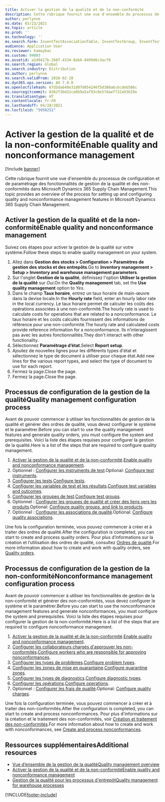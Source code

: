 ```yaml
---
title: Activer la gestion de la qualité et de la non-conformité
description: Cette rubrique fournit une vue d'ensemble du processus de configuration et de paramétrage des fonctionnalités de gestion de la qualité et des non-conformités dans Microsoft Dynamics 365 Supply Chain Management.
author: perlynne
ms.date: 03/23/2021
ms.topic: article
ms.prod: ''
ms.technology: ''
ms.search.form: InventTestAssociationTable, InventTestGroup, InventTestItemQualityGroup, InventTestTable, InventTestVariable, InventTestVariableOutcome, InventParameters, InventProblemType, InventProblemTypeSetup, InventQuarantineZone, InventTestDiagnosticType, InventTestReportSetup, SysUserManagement, InventTestRelatedOperations
audience: Application User
ms.reviewer: kamaybac
ms.custom: 94003
ms.assetid: a1d9417b-268f-4334-8ab6-8499d6c3acf0
ms.search.region: Global
ms.search.industry: Distribution
ms.author: perlynne
ms.search.validFrom: 2016-02-28
ms.dyn365.ops.version: AX 7.0.0
ms.openlocfilehash: 67d5da648e31d07d054246f5d308a6c6cdeb506c
ms.sourcegitcommit: 8362f3bd32ce8b9a5af93c8e57daef732a93b19e
ms.translationtype: HT
ms.contentlocale: fr-FR
ms.lasthandoff: 04/28/2021
ms.locfileid: "5956252"
---
```

# <a name="enable-quality-and-nonconformance-management"></a><span data-ttu-id="6faf3-103">Activer la gestion de la qualité et de la non-conformité</span><span class="sxs-lookup"><span data-stu-id="6faf3-103">Enable quality and nonconformance management</span></span>

[!include [banner](../includes/banner.md)]

<span data-ttu-id="6faf3-104">Cette rubrique fournit une vue d'ensemble du processus de configuration et de paramétrage des fonctionnalités de gestion de la qualité et des non-conformités dans Microsoft Dynamics 365 Supply Chain Management.</span><span class="sxs-lookup"><span data-stu-id="6faf3-104">This topic provides an overview of the process for setting up and configuring quality and nonconformance management features in Microsoft Dynamics 365 Supply Chain Management.</span></span>

## <a name="enable-quality-and-nonconformance-management"></a><a name="enable-qm"></a><span data-ttu-id="6faf3-105">Activer la gestion de la qualité et de la non-conformité</span><span class="sxs-lookup"><span data-stu-id="6faf3-105">Enable quality and nonconformance management</span></span>

<span data-ttu-id="6faf3-106">Suivez ces étapes pour activer la gestion de la qualité sur votre système.</span><span class="sxs-lookup"><span data-stu-id="6faf3-106">Follow these steps to enable quality management on your system.</span></span>

1. <span data-ttu-id="6faf3-107">Allez dans **Gestion des stocks \> Configuration \> Paramètres de gestion des stocks et des entrepôts**.</span><span class="sxs-lookup"><span data-stu-id="6faf3-107">Go to **Inventory management \> Setup \> Inventory and warehouse management parameters**.</span></span>
1. <span data-ttu-id="6faf3-108">Sur l'onglet **Gestion de la qualité**, définissez l'option **Utiliser la gestion de la qualité** sur *Oui*.</span><span class="sxs-lookup"><span data-stu-id="6faf3-108">On the **Quality management** tab, set the **Use quality management** option to *Yes*.</span></span>
1. <span data-ttu-id="6faf3-109">Dans le champ **Taux horaire**, entrez un taux horaire de main-œuvre dans la devise locale.</span><span class="sxs-lookup"><span data-stu-id="6faf3-109">In the **Hourly rate** field, enter an hourly labor rate in the local currency.</span></span> <span data-ttu-id="6faf3-110">Le taux horaire permet de calculer les coûts des opérations associées à une non-conformité.</span><span class="sxs-lookup"><span data-stu-id="6faf3-110">The hourly rate is used to calculate costs for operations that are related to a nonconformance.</span></span> <span data-ttu-id="6faf3-111">Le taux horaire et les coûts calculés fournissent des informations de référence pour une non-conformité.</span><span class="sxs-lookup"><span data-stu-id="6faf3-111">The hourly rate and calculated costs provide reference information for a nonconformance.</span></span> <span data-ttu-id="6faf3-112">Ils n’interagissent pas avec les autres fonctionnalités.</span><span class="sxs-lookup"><span data-stu-id="6faf3-112">They don't interact with other functionality.</span></span>
1. <span data-ttu-id="6faf3-113">Sélectionnez **Paramétrage d’état**.</span><span class="sxs-lookup"><span data-stu-id="6faf3-113">Select **Report setup**.</span></span>
1. <span data-ttu-id="6faf3-114">Ajoutez de nouvelles lignes pour les différents types d'état et sélectionnez le type de document à utiliser pour chaque état.</span><span class="sxs-lookup"><span data-stu-id="6faf3-114">Add new lines for the various report types, and select the type of document to use for each report.</span></span>
1. <span data-ttu-id="6faf3-115">Fermez la page.</span><span class="sxs-lookup"><span data-stu-id="6faf3-115">Close the page.</span></span>
1. <span data-ttu-id="6faf3-116">Fermez la page.</span><span class="sxs-lookup"><span data-stu-id="6faf3-116">Close the page.</span></span>

## <a name="quality-management-configuration-process"></a><span data-ttu-id="6faf3-117">Processus de configuration de la gestion de la qualité</span><span class="sxs-lookup"><span data-stu-id="6faf3-117">Quality management configuration process</span></span>

<span data-ttu-id="6faf3-118">Avant de pouvoir commencer à utiliser les fonctionnalités de gestion de la qualité et générer des ordres de qualité, vous devez configurer le système et le paramétrer.</span><span class="sxs-lookup"><span data-stu-id="6faf3-118">Before you can start to use the quality management features and generate quality orders, you must configure the system and prerequisites.</span></span> <span data-ttu-id="6faf3-119">Voici la liste des étapes requises pour configurer la gestion de la qualité.</span><span class="sxs-lookup"><span data-stu-id="6faf3-119">Here is a list of the steps that are required to configure quality management.</span></span>

1. <span data-ttu-id="6faf3-120">[Activer la gestion de la qualité et de la non-conformité](#enable-qm).</span><span class="sxs-lookup"><span data-stu-id="6faf3-120">[Enable quality and nonconformance management](#enable-qm).</span></span>
1. <span data-ttu-id="6faf3-121">Optionnel : [Configurer les instruments de test](quality-test-instruments.md).</span><span class="sxs-lookup"><span data-stu-id="6faf3-121">Optional: [Configure test instruments](quality-test-instruments.md).</span></span>
1. <span data-ttu-id="6faf3-122">[Configurer les tests](quality-tests.md).</span><span class="sxs-lookup"><span data-stu-id="6faf3-122">[Configure tests](quality-tests.md).</span></span>
1. <span data-ttu-id="6faf3-123">[Configurer les variables de test et les résultats](quality-test-variables.md).</span><span class="sxs-lookup"><span data-stu-id="6faf3-123">[Configure test variables and outcomes](quality-test-variables.md).</span></span>
1. <span data-ttu-id="6faf3-124">[Configurer les groupes de test](quality-test-groups.md).</span><span class="sxs-lookup"><span data-stu-id="6faf3-124">[Configure test groups](quality-test-groups.md).</span></span>
1. <span data-ttu-id="6faf3-125">Optionnel : [Configurer les groupes de qualité et créer des liens vers les produits](quality-groups.md).</span><span class="sxs-lookup"><span data-stu-id="6faf3-125">Optional: [Configure quality groups, and link to products](quality-groups.md).</span></span>
1. <span data-ttu-id="6faf3-126">Optionnel : [Configurer les associations de qualité](quality-associations.md).</span><span class="sxs-lookup"><span data-stu-id="6faf3-126">Optional: [Configure quality associations](quality-associations.md).</span></span>

<span data-ttu-id="6faf3-127">Une fois la configuration terminée, vous pouvez commencer à créer et à traiter des ordres de qualité.</span><span class="sxs-lookup"><span data-stu-id="6faf3-127">After the configuration is completed, you can start to create and process quality orders.</span></span> <span data-ttu-id="6faf3-128">Pour plus d’informations sur la création et l’utilisation des ordres de qualité, consultez [Ordres de qualité](quality-orders.md).</span><span class="sxs-lookup"><span data-stu-id="6faf3-128">For more information about how to create and work with quality orders, see [Quality orders](quality-orders.md).</span></span>

## <a name="nonconformance-management-configuration-process"></a><span data-ttu-id="6faf3-129">Processus de configuration de la gestion de la non-conformité</span><span class="sxs-lookup"><span data-stu-id="6faf3-129">Nonconformance management configuration process</span></span>

<span data-ttu-id="6faf3-130">Avant de pouvoir commencer à utiliser les fonctionnalités de gestion de la non-conformité et générer des non-conformités, vous devez configurer le système et le paramétrer.</span><span class="sxs-lookup"><span data-stu-id="6faf3-130">Before you can start to use the nonconformance management features and generate nonconformances, you must configure the system and prerequisites.</span></span> <span data-ttu-id="6faf3-131">Voici la liste des étapes requises pour configurer la gestion de la non-conformité.</span><span class="sxs-lookup"><span data-stu-id="6faf3-131">Here is a list of the steps that are required to configure nonconformance management.</span></span>

1. <span data-ttu-id="6faf3-132">[Activer la gestion de la qualité et de la non-conformité](#enable-qm).</span><span class="sxs-lookup"><span data-stu-id="6faf3-132">[Enable quality and nonconformance management](#enable-qm).</span></span>
1. <span data-ttu-id="6faf3-133">[Configurer les collaborateurs chargés d'approuver les non-conformités](quality-responsible-workers.md).</span><span class="sxs-lookup"><span data-stu-id="6faf3-133">[Configure workers who are responsible for approving nonconformances](quality-responsible-workers.md).</span></span>
1. <span data-ttu-id="6faf3-134">[Configurer les types de problèmes](quality-problem-types.md).</span><span class="sxs-lookup"><span data-stu-id="6faf3-134">[Configure problem types](quality-problem-types.md).</span></span>
1. <span data-ttu-id="6faf3-135">[Configurer les zones de mise en quarantaine](quality-quarantine-zones.md).</span><span class="sxs-lookup"><span data-stu-id="6faf3-135">[Configure quarantine zones](quality-quarantine-zones.md).</span></span>
1. <span data-ttu-id="6faf3-136">[Configurer les types de diagnostics](quality-diagnostic-types.md).</span><span class="sxs-lookup"><span data-stu-id="6faf3-136">[Configure diagnostic types](quality-diagnostic-types.md).</span></span>
1. <span data-ttu-id="6faf3-137">[Configurer les opérations](quality-operations.md).</span><span class="sxs-lookup"><span data-stu-id="6faf3-137">[Configure operations](quality-operations.md).</span></span>
1. <span data-ttu-id="6faf3-138">Optionnel : [Configurer les frais de qualité](quality-charges.md).</span><span class="sxs-lookup"><span data-stu-id="6faf3-138">Optional: [Configure quality charges](quality-charges.md).</span></span>

<span data-ttu-id="6faf3-139">Une fois la configuration terminée, vous pouvez commencer à créer et à traiter des non-conformités.</span><span class="sxs-lookup"><span data-stu-id="6faf3-139">After the configuration is completed, you can start to create and process nonconformances.</span></span> <span data-ttu-id="6faf3-140">Pour plus d'informations sur la création et le traitement des non-conformités, voir [Création et traitement des non-conformités](tasks/create-process-non-conformance.md).</span><span class="sxs-lookup"><span data-stu-id="6faf3-140">For more information about how to create and work with nonconformances, see [Create and process nonconformances](tasks/create-process-non-conformance.md).</span></span>

## <a name="additional-resources"></a><span data-ttu-id="6faf3-141">Ressources supplémentaires</span><span class="sxs-lookup"><span data-stu-id="6faf3-141">Additional resources</span></span>

- [<span data-ttu-id="6faf3-142">Vue d’ensemble de la gestion de la qualité</span><span class="sxs-lookup"><span data-stu-id="6faf3-142">Quality management overview</span></span>](quality-management-processes.md)
- [<span data-ttu-id="6faf3-143">Activer la gestion de la qualité et de la non-conformité</span><span class="sxs-lookup"><span data-stu-id="6faf3-143">Enable quality and nonconformance management</span></span>](enable-quality-management.md)
- [<span data-ttu-id="6faf3-144">Gestion de la qualité pour les processus d'entrepôt</span><span class="sxs-lookup"><span data-stu-id="6faf3-144">Quality management for warehouse processes</span></span>](quality-management-for-warehouses-processes.md)

[!INCLUDE[footer-include](../../includes/footer-banner.md)]
